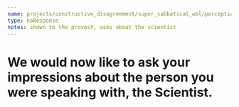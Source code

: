 ```yaml
---
name: projects/constructive_disagreement/super_sabbatical_wbl/perceptionOfOthers_instructions_provost.md
type: noResponse
notes: shown to the provost, asks about the scientist
---
```


# We would now like to ask your impressions about the person you were speaking with, the Scientist.
